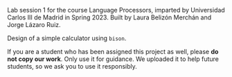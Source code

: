 Lab session 1 for the course Language Processors, imparted by Universidad Carlos III de Madrid in Spring 2023. Built by Laura Belizón Merchán and Jorge Lázaro Ruiz.

Design of a simple calculator using `bison`.

If you are a student who has been assigned this project as well, please **do not copy our work**. Only use it for guidance. We uploaded it to help future students, so we ask you to use it responsibly.
